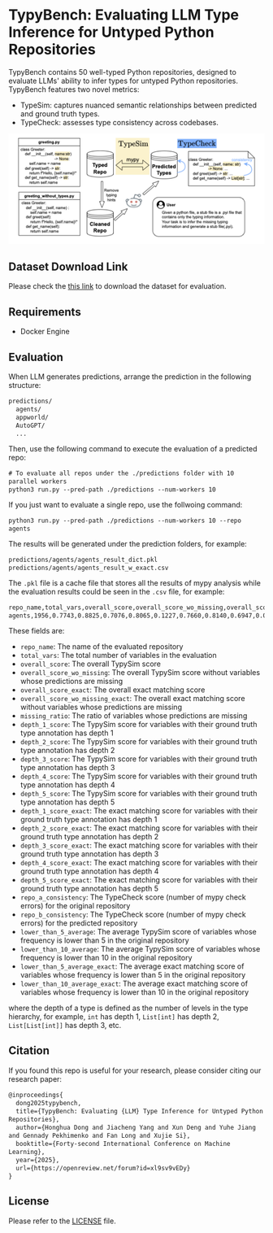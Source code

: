 # TypyBench: Evaluating LLM Type Inference for Untyped Python Repositories


TypyBench contains 50 well-typed Python repositories, designed to evaluate LLMs' ability to infer types for untyped Python repositories. TypyBench features two novel metrics:

- TypeSim: captures nuanced semantic relationships between predicted and ground truth types.
- TypeCheck: assesses type consistency across codebases.

![overview](assets/overview.png)

## Dataset Download Link

Please check the [this link](https://drive.google.com/file/d/1zeF658KElobutFseLgW1FyxXm-bVKlej/view?usp=sharing) to download the dataset for evaluation.

## Requirements

* Docker Engine

## Evaluation

When LLM generates predictions, arrange the prediction in the following structure:

```
predictions/
  agents/
  appworld/
  AutoGPT/
  ...
```

Then, use the following command to execute the evaluation of a predicted repo:

```shell
# To evaluate all repos under the ./predictions folder with 10 parallel workers
python3 run.py --pred-path ./predictions --num-workers 10
```

If you just want to evaluate a single repo, use the follwoing command:

```shell
python3 run.py --pred-path ./predictions --num-workers 10 --repo agents
```

The results will be generated under the prediction folders, for example:

```shell
predictions/agents/agents_result_dict.pkl
predictions/agents/agents_result_w_exact.csv
```

The `.pkl` file is a cache file that stores all the results of mypy analysis while the evaluation results could be seen in the `.csv` file, for example:

```csv
repo_name,total_vars,overall_score,overall_score_wo_missing,overall_score_exact,overall_score_wo_missing_exact,missing_ratio,depth_1_score,depth_2_score,depth_3_score,depth_4_score,depth_5_score,depth_1_score_exact,depth_2_score_exact,depth_3_score_exact,depth_4_score_exact,depth_5_score_exact,repo_a_consistency,repo_b_consistency,lower_than_5_average,lower_than_10_average,lower_than_5_average_exact,lower_than_10_average_exact
agents,1956,0.7743,0.8825,0.7076,0.8065,0.1227,0.7660,0.8140,0.6947,0.0000,N/A,0.7112,0.7200,0.5111,0.0000,N/A,71,339,0.7533,0.7407,0.6923,0.6816
```

These fields are:

* `repo_name`: The name of the evaluated repository
* `total_vars`: The total number of variables in the evaluation
* `overall_score`: The overall TypySim score
* `overall_score_wo_missing`: The overall TypySim score without variables whose predictions are missing
* `overall_score_exact`: The overall exact matching score
* `overall_score_wo_missing_exact`: The overall exact matching score without variables whose predictions are missing
* `missing_ratio`: The ratio of variables whose predictions are missing
* `depth_1_score`: The TypySim score for variables with their ground truth type annotation has depth 1
* `depth_2_score`: The TypySim score for variables with their ground truth type annotation has depth 2
* `depth_3_score`: The TypySim score for variables with their ground truth type annotation has depth 3
* `depth_4_score`: The TypySim score for variables with their ground truth type annotation has depth 4
* `depth_5_score`: The TypySim score for variables with their ground truth type annotation has depth 5
* `depth_1_score_exact`: The exact matching score for variables with their ground truth type annotation has depth 1
* `depth_2_score_exact`: The exact matching score for variables with their ground truth type annotation has depth 2
* `depth_3_score_exact`: The exact matching score for variables with their ground truth type annotation has depth 3
* `depth_4_score_exact`: The exact matching score for variables with their ground truth type annotation has depth 4
* `depth_5_score_exact`: The exact matching score for variables with their ground truth type annotation has depth 5
* `repo_a_consistency`: The TypeCheck score (number of mypy check errors) for the original repository
* `repo_b_consistency`: The TypeCheck score (number of mypy check errors) for the predicted repository
* `lower_than_5_average`: The average TypySim score of variables whose frequency is lower than 5 in the original repository
* `lower_than_10_average`: The average TypySim score of variables whose frequency is lower than 10 in the original repository
* `lower_than_5_average_exact`: The average exact matching score of variables whose frequency is lower than 5 in the original repository
* `lower_than_10_average_exact`: The average exact matching score of variables whose frequency is lower than 10 in the original repository

where the depth of a type is defined as the number of levels in the type hierarchy, for example, `int` has depth 1, `List[int]` has depth 2, `List[List[int]]` has depth 3, etc.

## Citation

If you found this repo is useful for your research, please consider citing our research paper:

```
@inproceedings{
  dong2025typybench,
  title={TypyBench: Evaluating {LLM} Type Inference for Untyped Python Repositories},
  author={Honghua Dong and Jiacheng Yang and Xun Deng and Yuhe Jiang and Gennady Pekhimenko and Fan Long and Xujie Si},
  booktitle={Forty-second International Conference on Machine Learning},
  year={2025},
  url={https://openreview.net/forum?id=xl9sv9vEDy}
}
```

## License

Please refer to the [LICENSE](LICENSE) file.